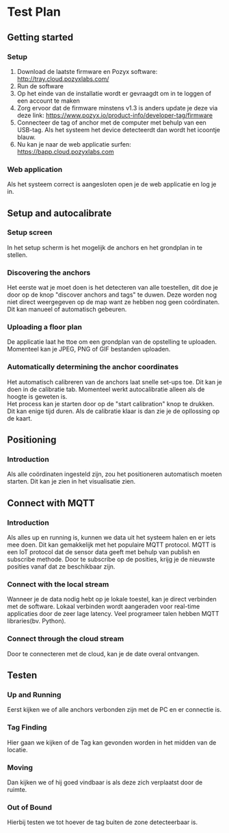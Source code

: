 # Test Plan
## Getting started
### Setup
1. Download de laatste firmware en Pozyx software: http://tray.cloud.pozyxlabs.com/  
2. Run de software  
3. Op het einde van de installatie wordt er gevraagdt om in te loggen of een account te maken  
4. Zorg ervoor dat de firmware minstens v1.3 is anders update je deze via deze link: https://www.pozyx.io/product-info/developer-tag/firmware  
5. Connecteer de tag of anchor met de computer met behulp van een USB-tag. Als het systeem het device detecteerdt dan wordt het icoontje blauw.
6. Nu kan je naar de web applicatie surfen: https://bapp.cloud.pozyxlabs.com

### Web application
Als het systeem correct is aangesloten open je de web applicatie en log je in.

## Setup and autocalibrate
### Setup screen
In het setup scherm is het mogelijk de anchors en het grondplan in te stellen.

### Discovering the anchors
Het eerste wat je moet doen is het detecteren van alle toestellen, dit doe je door op de knop "discover anchors and tags" te duwen. Deze worden nog niet direct weergegeven op de map want ze hebben nog geen coördinaten. Dit kan manueel of automatisch gebeuren.

### Uploading a floor plan
De applicatie laat he ttoe om een grondplan van de opstelling te uploaden. Momenteel kan je JPEG, PNG of GIF bestanden uploaden.

### Automatically determining the anchor coordinates
Het automatisch calibreren van de anchors laat snelle set-ups toe. Dit kan je doen in de calibratie tab. Momenteel werkt autocalibratie alleen als de hoogte is geweten is.  
Het process kan je starten door op de "start calibration" knop te drukken. Dit kan enige tijd duren. Als de calibratie klaar is dan zie je de opllossing op de kaart.

## Positioning
### Introduction
Als alle coördinaten ingesteld zijn, zou het positioneren automatisch moeten starten. Dit kan je zien in het visualisatie zien.

## Connect with MQTT
### Introduction
Als alles up en running is, kunnen we data uit het systeem halen en er iets mee doen. Dit kan gemakkelijk met het populaire MQTT protocol. MQTT is een IoT protocol dat de sensor data geeft met behulp van publish en subscribe methode. Door te subscribe op de posities, krijg je de nieuwste posities vanaf dat ze beschikbaar zijn.

### Connect with the local stream
Wanneer je de data nodig hebt op je lokale toestel, kan je direct verbinden met de software. Lokaal verbinden wordt aangeraden voor real-time applicaties door de zeer lage latency. Veel programeer talen hebben MQTT libraries(bv. Python).

### Connect through the cloud stream
Door te connecteren met de cloud, kan je de date overal ontvangen.

## Testen
### Up and Running
Eerst kijken we of alle anchors verbonden zijn met de PC en er connectie is.

### Tag Finding
Hier gaan we kijken of de Tag kan gevonden worden in het midden van de locatie.

### Moving
Dan kijken we of hij goed vindbaar is als deze zich verplaatst door de ruimte.

### Out of Bound
Hierbij testen we tot hoever de tag buiten de zone detecteerbaar is.